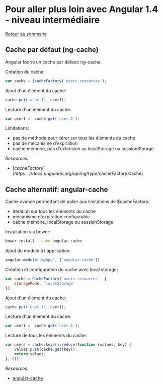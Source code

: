 # Pour aller plus loin avec Angular 1.4 - niveau intermédiaire

[Retour au sommaire](02.00.angular-intermediate.documentation-fr.md)

## Cache par défaut (ng-cache)

Angular fourni un cache par défaut: ng-cache.

Création du cache:

``` js
var cache = $cacheFactory('users.resources');
```

Ajout d'un élément du cache:
``` js
cache.put('user.1', user1);
```

Lecture d'un élément du cache:
``` js
var user1 =  cache.get('user.1');
```

Limitations:
* pas de méthode pour itérer sur tous les éléments du cache
* pas de mécanisme d'expiration
* cache mémoire, pas d'extension au localStorage ou sessionStorage

*Resources*:

* [$cacheFactory](https://docs.angularjs.org/api/ng/type/$cacheFactory.Cache)

## Cache alternatif: angular-cache

Cache avancé permettant de palier aux limitations de $cacheFactory:
* itération sur tous les éléments du cache
* mécanisme d'expiration configurable
* cache mémoire, localStorage ou sessionStorage

Installation via bower:

``` bash
bower install --save angular-cache
```

Ajout du module à l'application:
``` js
angular.module('myApp', ['angular-cache'])
```

Création et configuration du cache avec local storage:

``` js
var cache = CacheFactory('users.resources', {
    storageMode: 'localStorage'
});
```

Ajout d'un élément du cache:
``` js
cache.put('user.1', user1);
```

Lecture d'un élément du cache:
``` js
var user1 =  cache.get('user.1');
```

Lecture de tous les éléments du cache:
``` js
var users = cache.keys().reduce(function (values, key) {
    values.push(cache.get(key));
    return values;
}, []);
```

*Resources*:

* [angular-cache](https://github.com/jmdobry/angular-cache)

